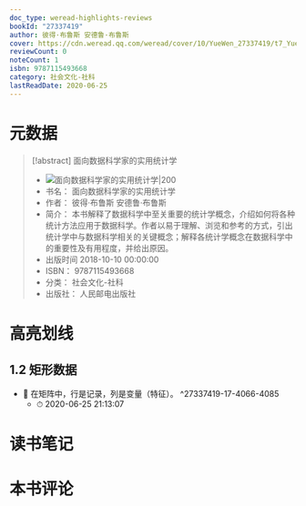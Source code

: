 ```yaml
---
doc_type: weread-highlights-reviews
bookId: "27337419"
author: 彼得·布鲁斯 安德鲁·布鲁斯
cover: https://cdn.weread.qq.com/weread/cover/10/YueWen_27337419/t7_YueWen_27337419.jpg
reviewCount: 0
noteCount: 1
isbn: 9787115493668
category: 社会文化-社科
lastReadDate: 2020-06-25
---
```

# 元数据
> [!abstract] 面向数据科学家的实用统计学
> - ![ 面向数据科学家的实用统计学|200](https://cdn.weread.qq.com/weread/cover/10/YueWen_27337419/t7_YueWen_27337419.jpg)
> - 书名： 面向数据科学家的实用统计学
> - 作者： 彼得·布鲁斯 安德鲁·布鲁斯
> - 简介： 本书解释了数据科学中至关重要的统计学概念，介绍如何将各种统计方法应用于数据科学。作者以易于理解、浏览和参考的方式，引出统计学中与数据科学相关的关键概念；解释各统计学概念在数据科学中的重要性及有用程度，并给出原因。
> - 出版时间 2018-10-10 00:00:00
> - ISBN： 9787115493668
> - 分类： 社会文化-社科
> - 出版社： 人民邮电出版社

# 高亮划线

## 1.2 矩形数据


- 📌 在矩阵中，行是记录，列是变量（特征）。 ^27337419-17-4066-4085
    - ⏱ 2020-06-25 21:13:07 
# 读书笔记

# 本书评论
